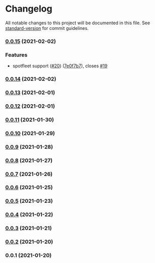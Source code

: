 # Changelog

All notable changes to this project will be documented in this file. See [standard-version](https://github.com/conventional-changelog/standard-version) for commit guidelines.

### [0.0.15](https://github.com/pahud/cdk-ec2spot/compare/v0.0.14...v0.0.15) (2021-02-02)


### Features

* spotfleet support ([#20](https://github.com/pahud/cdk-ec2spot/issues/20)) ([7e0f7b7](https://github.com/pahud/cdk-ec2spot/commit/7e0f7b7e3f6dcde4636b970cd0d4b2f53231f6aa)), closes [#19](https://github.com/pahud/cdk-ec2spot/issues/19)

### [0.0.14](https://github.com/pahud/cdk-ec2spot/compare/v0.0.13...v0.0.14) (2021-02-02)

### [0.0.13](https://github.com/pahud/cdk-ec2spot/compare/v0.0.12...v0.0.13) (2021-02-01)

### [0.0.12](https://github.com/pahud/cdk-ec2spot/compare/v0.0.11...v0.0.12) (2021-02-01)

### [0.0.11](https://github.com/pahud/cdk-ec2spot/compare/v0.0.10...v0.0.11) (2021-01-30)

### [0.0.10](https://github.com/pahud/cdk-ec2spot/compare/v0.0.9...v0.0.10) (2021-01-29)

### [0.0.9](https://github.com/pahud/cdk-ec2spot/compare/v0.0.8...v0.0.9) (2021-01-28)

### [0.0.8](https://github.com/pahud/cdk-ec2spot/compare/v0.0.7...v0.0.8) (2021-01-27)

### [0.0.7](https://github.com/pahud/cdk-ec2spot/compare/v0.0.6...v0.0.7) (2021-01-26)

### [0.0.6](https://github.com/pahud/cdk-ec2spot/compare/v0.0.5...v0.0.6) (2021-01-25)

### [0.0.5](https://github.com/pahud/cdk-ec2spot/compare/v0.0.4...v0.0.5) (2021-01-23)

### [0.0.4](https://github.com/pahud/cdk-ec2spot/compare/v0.0.3...v0.0.4) (2021-01-22)

### [0.0.3](https://github.com/pahud/cdk-ec2spot/compare/v0.0.2...v0.0.3) (2021-01-21)

### [0.0.2](https://github.com/pahud/cdk-ec2spot/compare/v0.0.1...v0.0.2) (2021-01-20)

### 0.0.1 (2021-01-20)

